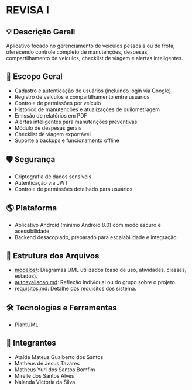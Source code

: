 # REVISA I

## 💡 Descrição Gerall
Aplicativo focado no gerenciamento de veículos pessoais ou de frota, oferecendo controle completo de manutenções, despesas, compartilhamento de veículos, checklist de viagem e alertas inteligentes.

## 📌 Escopo Geral

- Cadastro e autenticação de usuários (incluindo login via Google)
- Registro de veículos e compartilhamento entre usuários
- Controle de permissões por veículo
- Histórico de manutenções e atualizações de quilometragem
- Emissão de relatórios em PDF
- Alertas inteligentes para manutenções preventivas
- Módulo de despesas gerais
- Checklist de viagem exportável
- Suporte a backups e funcionamento offline

## 🛡️ Segurança

- Criptografia de dados sensíveis
- Autenticação via JWT
- Controle de permissões detalhado para usuários

## 🌎 Plataforma

- Aplicativo Android (mínimo Android 8.0) com modo escuro e acessibilidade
- Backend desacoplado, preparado para escalabilidade e integração

## 📁 Estrutura dos Arquivos
- [modelos/](./modelos/readme.md): Diagramas UML utilizados (caso de uso, atividades, classes, estados).
- [autoavaliacao.md](./descricao/autoavaliacao.md): Reflexão individual ou do grupo sobre o projeto.
- [requisitos.md](./requisitos.md): Detalhe dos requisitos dos sistema.

## 🛠️ Tecnologias e Ferramentas
- PlantUML

## 👥 Integrantes
- Ataíde Mateus Gualberto dos Santos
- Matheus de Jesus Tavares
- Matheus Yuri dos Santos Bomfim
- Mirelle dos Santos Alves
- Nalanda Victoria da Silva

